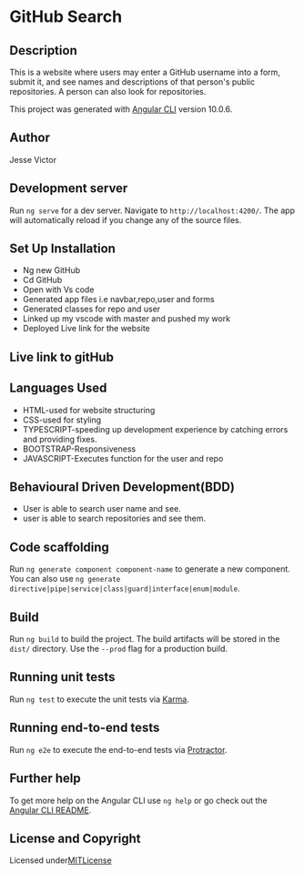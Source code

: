 # GitHub Search

 ## Description

 This is a website where users may enter a GitHub username into a form, submit it, and see names and descriptions of that person's public repositories. A person can also look for repositories.


This project was generated with [Angular CLI](https://github.com/angular/angular-cli) version 10.0.6.

## Author

 Jesse Victor
 

## Development server

Run `ng serve` for a dev server. Navigate to `http://localhost:4200/`. The app will automatically reload if you change any of the source files.

 ## Set Up Installation

* Ng new GitHub
* Cd GitHub 
* Open with Vs code
* Generated app files i.e navbar,repo,user and forms
* Generated classes for repo and user
* Linked up my vscode with master and pushed my work
* Deployed Live link for the website

## Live link to gitHub



## Languages Used

* HTML-used for website structuring
* CSS-used for styling
* TYPESCRIPT-speeding up development experience by catching errors and providing fixes.
* BOOTSTRAP-Responsiveness
* JAVASCRIPT-Executes function for the user and repo

## Behavioural Driven Development(BDD)

* User is able to search user name and see.
* user is able to search repositories and see them.



## Code scaffolding

Run `ng generate component component-name` to generate a new component. You can also use `ng generate directive|pipe|service|class|guard|interface|enum|module`.

## Build

Run `ng build` to build the project. The build artifacts will be stored in the `dist/` directory. Use the `--prod` flag for a production build.

## Running unit tests

Run `ng test` to execute the unit tests via [Karma](https://karma-runner.github.io).

## Running end-to-end tests

Run `ng e2e` to execute the end-to-end tests via [Protractor](http://www.protractortest.org/).

## Further help

To get more help on the Angular CLI use `ng help` or go check out the [Angular CLI README](https://github.com/angular/angular-cli/blob/master/README.md).



## License and Copyright 

Licensed under[MITLicense](LICENSE)
